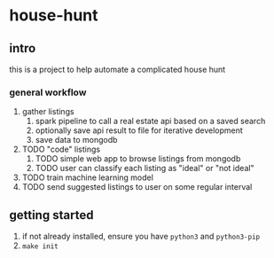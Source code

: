 # house-hunt

## intro
this is a project to help automate a complicated house hunt

### general workflow
1. gather listings
    1. spark pipeline to call a real estate api based on a saved search
    1. optionally save api result to file for iterative development
    1. save data to mongodb
1. TODO "code" listings
    1. TODO simple web app to browse listings from mongodb
    1. TODO user can classify each listing as "ideal" or "not ideal"
1. TODO train machine learning model
1. TODO send suggested listings to user on some regular interval

## getting started
1. if not already installed, ensure you have `python3` and `python3-pip`
1. `make init`

